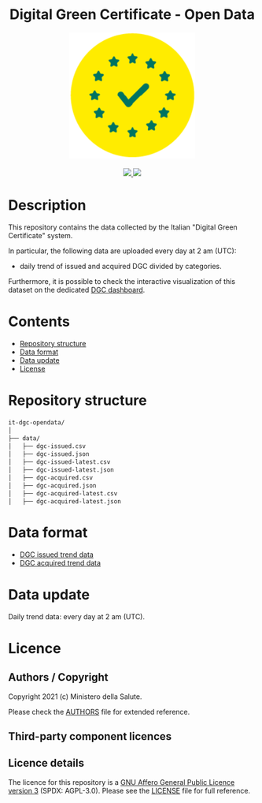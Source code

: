 <h1 align="center">Digital Green Certificate - Open Data</h1>

<div align="center">
<img width="256" height="256" src="img/logo-dcg.png">
</div>

<br />
<div align="center">
    <!-- CoC -->
    <a href="CODE_OF_CONDUCT.md">
      <img src="https://img.shields.io/badge/Contributor%20Covenant-v2.0%20adopted-ff69b4.svg" />
    </a>
    <!-- last commit -->
    <a href="https://github.com/ministero-salute/it-dgc-opendata/commits/master">
      <img src="https://img.shields.io/github/last-commit/ministero-salute/it-dgc-opendata" />
    </a>

</div>

# Description

This repository contains the data collected by the Italian "Digital Green Certificate" system.

In particular, the following data are uploaded every day at 2 am (UTC):
- daily trend of issued and acquired DGC divided by categories.

Furthermore, it is possible to check the interactive visualization of this dataset on the dedicated [DGC dashboard](https://www.dgc.gov.it/web/).

# Contents

- [Repository structure](#repository-structure)
- [Data format](#data-format)
- [Data update](#data-update)
- [License](#license)


# Repository structure
```
it-dgc-opendata/
│
├── data/
│   ├── dgc-issued.csv
│   ├── dgc-issued.json
│   ├── dgc-issued-latest.csv
│   ├── dgc-issued-latest.json
│   ├── dgc-acquired.csv
│   ├── dgc-acquired.json
│   ├── dgc-acquired-latest.csv
│   ├── dgc-acquired-latest.json
```

# Data format
- [DGC issued trend data](https://github.com/ministero-salute/it-dgc-opendata/blob/master/format-dgc-issued-trend.md)
- [DGC acquired trend data](https://github.com/ministero-salute/it-dgc-opendata/blob/master/format-dgc-acquired-trend.md)

# Data update
Daily trend data: every day at 2 am (UTC).

# Licence

## Authors / Copyright

Copyright 2021 (c) Ministero della Salute.

Please check the [AUTHORS](AUTHORS) file for extended reference.

## Third-party component licences

## Licence details

The licence for this repository is a [GNU Affero General Public Licence version 3](https://www.gnu.org/licenses/agpl-3.0.html) (SPDX: AGPL-3.0). Please see the [LICENSE](LICENSE) file for full reference.
